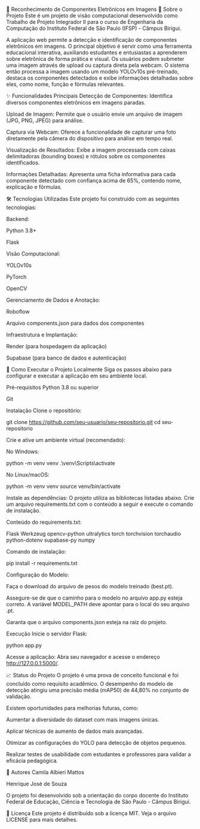 🤖 Reconhecimento de Componentes Eletrônicos em Imagens
📖 Sobre o Projeto
Este é um projeto de visão computacional desenvolvido como Trabalho de Projeto Integrador II para o curso de Engenharia da Computação do Instituto Federal de São Paulo (IFSP) - Câmpus Birigui.

A aplicação web permite a detecção e identificação de componentes eletrônicos em imagens. O principal objetivo é servir como uma ferramenta educacional interativa, auxiliando estudantes e entusiastas a aprenderem sobre eletrônica de forma prática e visual. Os usuários podem submeter uma imagem através de upload ou captura direta pela webcam. O sistema então processa a imagem usando um modelo YOLOv10s pré-treinado, destaca os componentes detectados e exibe informações detalhadas sobre eles, como nome, função e fórmulas relevantes.

✨ Funcionalidades Principais
Detecção de Componentes: Identifica diversos componentes eletrônicos em imagens paradas.

Upload de Imagem: Permite que o usuário envie um arquivo de imagem (JPG, PNG, JPEG) para análise.

Captura via Webcam: Oferece a funcionalidade de capturar uma foto diretamente pela câmera do dispositivo para análise em tempo real.

Visualização de Resultados: Exibe a imagem processada com caixas delimitadoras (bounding boxes) e rótulos sobre os componentes identificados.

Informações Detalhadas: Apresenta uma ficha informativa para cada componente detectado com confiança acima de 65%, contendo nome, explicação e fórmulas.

🛠️ Tecnologias Utilizadas
Este projeto foi construído com as seguintes tecnologias:

Backend:

Python 3.8+

Flask

Visão Computacional:

YOLOv10s

PyTorch

OpenCV

Gerenciamento de Dados e Anotação:

Roboflow

Arquivo components.json para dados dos componentes

Infraestrutura e Implantação:

Render (para hospedagem da aplicação)

Supabase (para banco de dados e autenticação)

🚀 Como Executar o Projeto Localmente
Siga os passos abaixo para configurar e executar a aplicação em seu ambiente local.

Pré-requisitos
Python 3.8 ou superior

Git

Instalação
Clone o repositório:

git clone https://github.com/seu-usuario/seu-repositorio.git
cd seu-repositorio

Crie e ative um ambiente virtual (recomendado):

No Windows:

python -m venv venv
.\venv\Scripts\activate

No Linux/macOS:

python -m venv venv
source venv/bin/activate

Instale as dependências:
O projeto utiliza as bibliotecas listadas abaixo. Crie um arquivo requirements.txt com o conteúdo a seguir e execute o comando de instalação.

Conteúdo do requirements.txt:

Flask
Werkzeug
opencv-python
ultralytics
torch
torchvision
torchaudio
python-dotenv
supabase-py
numpy

Comando de instalação:

pip install -r requirements.txt

Configuração do Modelo:

Faça o download do arquivo de pesos do modelo treinado (best.pt).

Assegure-se de que o caminho para o modelo no arquivo app.py esteja correto. A variável MODEL_PATH deve apontar para o local do seu arquivo .pt.

Garanta que o arquivo components.json esteja na raiz do projeto.

Execução
Inicie o servidor Flask:

python app.py

Acesse a aplicação:
Abra seu navegador e acesse o endereço http://127.0.0.1:5000/.

📈 Status do Projeto
O projeto é uma prova de conceito funcional e foi concluído como requisito acadêmico. O desempenho do modelo de detecção atingiu uma precisão média (mAP50) de 44,80% no conjunto de validação.

Existem oportunidades para melhorias futuras, como:

Aumentar a diversidade do dataset com mais imagens únicas.

Aplicar técnicas de aumento de dados mais avançadas.

Otimizar as configurações do YOLO para detecção de objetos pequenos.

Realizar testes de usabilidade com estudantes e professores para validar a eficácia pedagógica.

👥 Autores
Camila Albieri Mattos

Henrique José de Souza

O projeto foi desenvolvido sob a orientação do corpo docente do Instituto Federal de Educação, Ciência e Tecnologia de São Paulo - Câmpus Birigui.

📄 Licença
Este projeto é distribuído sob a licença MIT. Veja o arquivo LICENSE para mais detalhes.
